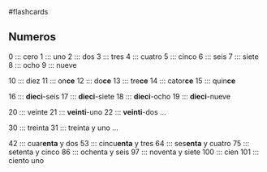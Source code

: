 #flashcards 
## Numeros

0 ::: cero
1 ::: uno
2 ::: dos
3 ::: tres
4 ::: cuatro
5 ::: cinco
6 ::: seis
7 ::: siete
8 ::: ocho
9 ::: nueve

10 ::: diez
11 ::: on**ce**
12 ::: do**ce**
13 ::: tre**ce**
14 ::: cator**ce**
15 ::: quin**ce**

16 ::: **dieci**-seis
17 ::: **dieci**-siete
18 ::: **dieci**-ocho
19 ::: **dieci**-nueve

20 ::: veinte
21 ::: **veinti**-uno
22 ::: **veinti**-dos
...

30 ::: treinta
31 ::: treinta y uno
...

42 ::: cuar**enta** y dos
53 ::: cincu**enta** y tres
64 ::: ses**enta** y cuatro
75 ::: setenta y cinco
86 ::: ochenta y seis
97 ::: noventa y siete
100 ::: cien
101 ::: ciento uno





